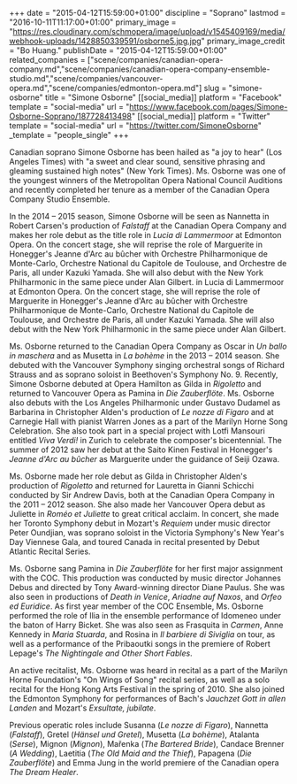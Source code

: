 +++
date = "2015-04-12T15:59:00+01:00"
discipline = "Soprano"
lastmod = "2016-10-11T11:17:00+01:00"
primary_image = "https://res.cloudinary.com/schmopera/image/upload/v1545409169/media/webhook-uploads/1428850339591/osborne5.jpg.jpg"
primary_image_credit = "Bo Huang."
publishDate = "2015-04-12T15:59:00+01:00"
related_companies = ["scene/companies/canadian-opera-company.md","scene/companies/canadian-opera-company-ensemble-studio.md","scene/companies/vancouver-opera.md","scene/companies/edmonton-opera.md"]
slug = "simone-osborne"
title = "Simone Osborne"
[[social_media]]
platform = "Facebook"
template = "social-media"
url = "https://www.facebook.com/pages/Simone-Osborne-Soprano/187728413498"
[[social_media]]
platform = "Twitter"
template = "social-media"
url = "https://twitter.com/SimoneOsborne"
_template = "people_single"
+++

<p>
	Canadian soprano Simone Osborne has been hailed as "a joy to hear" (Los Angeles Times) with "a sweet and clear sound, sensitive phrasing and gleaming sustained high notes" (New York Times). Ms. Osborne was one of the youngest winners of the Metropolitan Opera National Council Auditions and recently completed her tenure as a member of the Canadian Opera Company Studio Ensemble.
</p>
<p>
	In the 2014 – 2015 season, Simone Osborne will be seen as Nannetta in Robert Carsen's production of <em>Falstaff</em> at the Canadian Opera Company and makes her role debut as the title role in <em>Lucia di Lammermoor</em> at Edmonton Opera. On the concert stage, she will reprise the role of Marguerite in Honegger's Jeanne d'Arc au bûcher with Orchestre Philharmonique de Monte-Carlo, Orchestre National du Capitole de Toulouse, and Orchestre de Paris, all under Kazuki Yamada. She will also debut with the New York Philharmonic in the same piece under Alan Gilbert. <span class="hidden">in Lucia di Lammermoor at Edmonton Opera. On the concert stage, she will reprise the role of Marguerite in Honegger's Jeanne d'Arc au bûcher with Orchestre Philharmonique de Monte-Carlo, Orchestre National du Capitole de Toulouse, and Orchestre de Paris, all under Kazuki Yamada. She will also debut with the New York Philharmonic in the same piece under Alan Gilbert. </span>
</p>
<p>
	Ms. Osborne returned to the Canadian Opera Company as Oscar in <em>Un ballo in maschera</em> and as Musetta in <em>La bohème</em> in the 2013 – 2014 season. She debuted with the Vancouver Symphony singing orchestral songs of Richard Strauss and as soprano soloist in Beethoven's Symphony No. 9. Recently, Simone Osborne debuted at Opera Hamilton as Gilda in <em>Rigoletto</em> and returned to Vancouver Opera as Pamina in <em>Die Zauberflöte</em>. Ms. Osborne also debuts with the Los Angeles Philharmonic under Gustavo Dudamel as Barbarina in Christopher Alden's production of <em>Le nozze di Figaro</em> and at Carnegie Hall with pianist Warren Jones as a part of the Marilyn Horne Song Celebration. She also took part in a special project with Lotfi Mansouri entitled <em>Viva Verdi!</em> in Zurich to celebrate the composer's bicentennial. The summer of 2012 saw her debut at the Saito Kinen Festival in Honegger's <em>Jeanne d'Arc au bûcher</em> as Marguerite under the guidance of Seiji Ozawa.
</p>
<p>
	Ms. Osborne made her role debut as Gilda in Christopher Alden's production of <em>Rigoletto</em> and returned for Lauretta in Gianni Schicchi conducted by Sir Andrew Davis, both at the Canadian Opera Company in the 2011 – 2012 season. She also made her Vancouver Opera debut as Juliette in <em>Roméo et Juliette</em> to great critical acclaim. In concert, she made her Toronto Symphony debut in Mozart's <em>Requiem</em> under music director Peter Oundjian, was soprano soloist in the Victoria Symphony's New Year's Day Viennese Gala, and toured Canada in recital presented by Debut Atlantic Recital Series.
</p>
<p>
	Ms. Osborne sang Pamina in <em>Die Zauberflöte</em> for her first major assignment with the COC. This production was conducted by music director Johannes Debus and directed by Tony Award-winning director Diane Paulus. She was also seen in productions of <em>Death in Venice</em>, <em>Ariadne auf Naxos</em>, and <em>Orfeo ed Euridice</em>. As first year member of the COC Ensemble, Ms. Osborne performed the role of Ilia in the ensemble performance of Idomeneo under the baton of Harry Bicket. She was also seen as Frasquita in <em>Carmen</em>, Anne Kennedy in <em>Maria Stuarda</em>, and Rosina in <em>Il barbiere di Siviglia</em> on tour, as well as a performance of the Pribaoutki songs in the premiere of Robert Lepage's <em>The Nightingale and Other Short Fables</em>.
</p>
<p>
	An active recitalist, Ms. Osborne was heard in recital as a part of the Marilyn Horne Foundation's "On Wings of Song" recital series, as well as a solo recital for the Hong Kong Arts Festival in the spring of 2010. She also joined the Edmonton Symphony for performances of Bach's J<em>auchzet Gott in allen Landen</em> and Mozart's <em>Exsultate, jubilate</em>.
</p>
<p>
	Previous operatic roles include Susanna (<em>Le nozze di Figaro</em>), Nannetta (<em>Falstaff</em>), Gretel (<em>Hänsel und Gretel</em>), Musetta (<em>La bohème</em>), Atalanta (<em>Serse</em>), Mignon (<em>Mignon</em>), Mařenka (<em>The Bartered Bride</em>), Candace Brenner (<em>A Wedding</em>), Laetitia (<em>The Old Maid and the Thief</em>), Papagena (<em>Die Zauberflöte</em>) and Emma Jung in the world premiere of the Canadian opera <em>The Dream Healer</em>.
</p>
